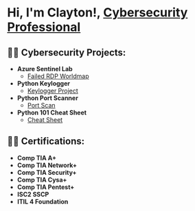 <h1>Hi, I'm Clayton!, <a href="https://www.linkedin.com/in/claytontalltree/">Cybersecurity Professional</a>

<h2>👨‍💻 Cybersecurity Projects:</h2>

- <b>Azure Sentinel Lab</b>
  - [Failed RDP Worldmap](https://github.com/claytree82/Azure-Sentinel-Project)
- <b>Python Keylogger</b>
  - [Keylogger Project](https://github.com/claytree82/Pyhton-keylogger)
- <b>Python Port Scanner</b>
  - [Port Scan](https://github.com/claytree82/Python-port-scanner)
- <b>Python 101 Cheat Sheet</b>
  - [Cheat Sheet](https://github.com/claytree82/Python101)
<h2>👨‍💻 Certifications:</h2>

- <b>Comp TIA A+</b>
- <b>Comp TIA Network+</b>
- <b>Comp TIA Security+</b>
- <b>Comp TIA Cysa+</b>
- <b>Comp TIA Pentest+</b>
- <b>ISC2 SSCP</b>
- <b>ITIL 4 Foundation</b>

  


